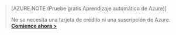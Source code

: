 >[AZURE.NOTE (Pruebe gratis Aprendizaje automático de Azure)]
>
>No se necesita una tarjeta de crédito ni una suscripción de Azure. <a href="https://studio.azureml.net/Home" target="_blank">**Comience ahora >**</a>

<!---HONumber=August15_HO6-->